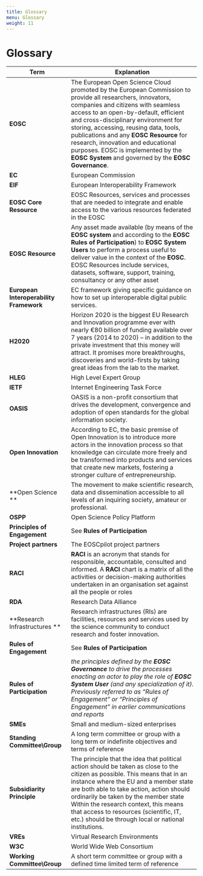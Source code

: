 ```yaml
---
title: Glossary
menu: Glossary
weight: 11
---
```


Glossary
========

| **Term**                                | **Explanation**                                                                                                                                                                                                                                                                                                                                                                                                                                        |
|-----------------------------------------|--------------------------------------------------------------------------------------------------------------------------------------------------------------------------------------------------------------------------------------------------------------------------------------------------------------------------------------------------------------------------------------------------------------------------------------------------------|
| **EOSC**                                | The European Open Science Cloud promoted by the European Commission to provide all researchers, innovators, companies and citizens with seamless access to an open-by-default, efficient and cross-disciplinary environment for storing, accessing, reusing data, tools, publications and any **EOSC Resource** for research, innovation and educational purposes. EOSC is implemented by the **EOSC System** and governed by the **EOSC Governance**. |
| **EC**                                  | European Commission                                                                                                                                                                                                                                                                                                                                                                                                                                    |
| **EIF**                                 | European Interoperability Framework                                                                                                                                                                                                                                                                                                                                                                                                                    |
| **EOSC Core Resource**                  | EOSC Resources, services and processes that are needed to integrate and enable access to the various resources federated in the EOSC                                                                                                                                                                                                                                                                                                                   |
| **EOSC Resource**                       | Any asset made available (by means of the **EOSC system** and according to the **EOSC Rules of Participation**) to **EOSC System Users** to perform a process useful to deliver value in the context of the **EOSC**. EOSC Resources include services, datasets, software, support, training, consultancy or any other asset                                                                                                                           |
| **European Interoperability Framework** | EC framework giving specific guidance on how to set up interoperable digital public services.                                                                                                                                                                                                                                                                                                                                                          |
| **H2020**                               | Horizon 2020 is the biggest EU Research and Innovation programme ever with nearly €80 billion of funding available over 7 years (2014 to 2020) – in addition to the private investment that this money will attract. It promises more breakthroughs, discoveries and world-firsts by taking great ideas from the lab to the market.                                                                                                                    |
| **HLEG**                                | High Level Expert Group                                                                                                                                                                                                                                                                                                                                                                                                                                |
| **IETF**                                | Internet Engineering Task Force                                                                                                                                                                                                                                                                                                                                                                                                                        |
| **OASIS**                               | OASIS is a non-profit consortium that drives the development, convergence and adoption of open standards for the global information society.                                                                                                                                                                                                                                                                                                           |
| **Open Innovation**                     | According to EC, the basic premise of Open Innovation is to introduce more actors in the innovation process so that knowledge can circulate more freely and be transformed into products and services that create new markets, fostering a stronger culture of entrepreneurship.                                                                                                                                                                       |
| **Open Science **                       | The movement to make scientific research, data and dissemination accessible to all levels of an inquiring society, amateur or professional.                                                                                                                                                                                                                                                                                                            |
| **OSPP**                                | Open Science Policy Platform                                                                                                                                                                                                                                                                                                                                                                                                                           |
| **Principles of Engagement**            | See **Rules of Participation**                                                                                                                                                                                                                                                                                                                                                                                                                         |
| **Project partners**                    | The EOSCpilot project partners                                                                                                                                                                                                                                                                                                                                                                                                                         |
| **RACI**                                | **RACI** is an acronym that stands for responsible, accountable, consulted and informed. A **RACI** chart is a matrix of all the activities or decision-making authorities undertaken in an organisation set against all the people or roles                                                                                                                                                                                                           |
| **RDA**                                 | Research Data Alliance                                                                                                                                                                                                                                                                                                                                                                                                                                 |
| **Research Infrastructures **           | Research infrastructures (RIs) are facilities, resources and services used by the science community to conduct research and foster innovation.                                                                                                                                                                                                                                                                                                         |
| **Rules of Engagement**                 | See **Rules of Participation**                                                                                                                                                                                                                                                                                                                                                                                                                         |
| **Rules of Participation**              | *the principles defined by the **EOSC Governance** to drive the processes enacting an actor to play the role of **EOSC System User** (and any specialization of it). Previously referred to as “Rules of Engagement” or “Principles of Engagement” in earlier communications and reports*                                                                                                                                                              |
| **SMEs**                                | Small and medium-sized enterprises                                                                                                                                                                                                                                                                                                                                                                                                                     |
| **Standing Committee\\Group**           | A long term committee or group with a long term or indefinite objectives and terms of reference                                                                                                                                                                                                                                                                                                                                                        |
| **Subsidiarity Principle**              | The principle that the idea that political action should be taken as close to the citizen as possible. This means that in an instance where the EU and a member state are both able to take action, action should ordinarily be taken by the member state Within the research context, this means that access to resources (scientific, IT, etc.) should be through local or national institutions.                                                    |
| **VREs**                                | Virtual Research Environments                                                                                                                                                                                                                                                                                                                                                                                                                          |
| **W3C**                                 | World Wide Web Consortium                                                                                                                                                                                                                                                                                                                                                                                                                              |
| **Working Committee\\Group**            | A short term committee or group with a defined time limited term of reference                                                                                                                                                                                                                                                                                                                                                                          |



